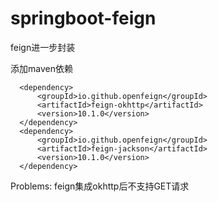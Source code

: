 # springboot-feign
feign进一步封装

添加maven依赖

```
  <dependency>
      <groupId>io.github.openfeign</groupId>
      <artifactId>feign-okhttp</artifactId>
      <version>10.1.0</version>
  </dependency>
  <dependency>
      <groupId>io.github.openfeign</groupId>
      <artifactId>feign-jackson</artifactId>
      <version>10.1.0</version>
  </dependency>
```
Problems:
 feign集成okhttp后不支持GET请求
